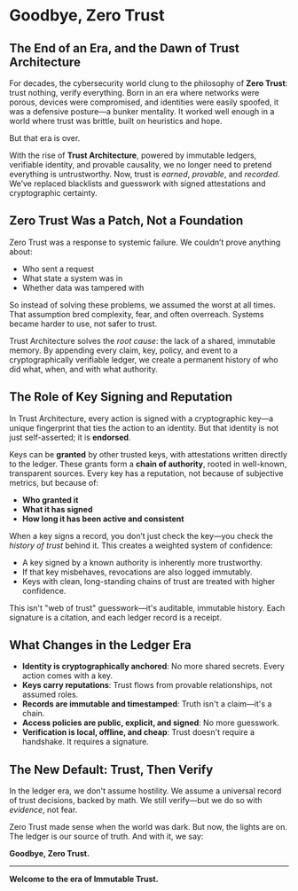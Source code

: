 # Goodbye, Zero Trust

## The End of an Era, and the Dawn of Trust Architecture

For decades, the cybersecurity world clung to the philosophy of **Zero Trust**: trust nothing, verify everything. Born in an era where networks were porous, devices were compromised, and identities were easily spoofed, it was a defensive posture—a bunker mentality. It worked well enough in a world where trust was brittle, built on heuristics and hope.

But that era is over.

With the rise of **Trust Architecture**, powered by immutable ledgers, verifiable identity, and provable causality, we no longer need to pretend everything is untrustworthy. Now, trust is _earned_, _provable_, and _recorded_. We’ve replaced blacklists and guesswork with signed attestations and cryptographic certainty.

## Zero Trust Was a Patch, Not a Foundation

Zero Trust was a response to systemic failure. We couldn’t prove anything about:

-   Who sent a request
-   What state a system was in
-   Whether data was tampered with

So instead of solving these problems, we assumed the worst at all times. That assumption bred complexity, fear, and often overreach. Systems became harder to use, not safer to trust.

Trust Architecture solves the _root cause_: the lack of a shared, immutable memory. By appending every claim, key, policy, and event to a cryptographically verifiable ledger, we create a permanent history of who did what, when, and with what authority.

## The Role of Key Signing and Reputation

In Trust Architecture, every action is signed with a cryptographic key—a unique fingerprint that ties the action to an identity. But that identity is not just self-asserted; it is **endorsed**.

Keys can be **granted** by other trusted keys, with attestations written directly to the ledger. These grants form a **chain of authority**, rooted in well-known, transparent sources. Every key has a reputation, not because of subjective metrics, but because of:

-   **Who granted it**
-   **What it has signed**
-   **How long it has been active and consistent**

When a key signs a record, you don’t just check the key—you check the _history of trust_ behind it. This creates a weighted system of confidence:

-   A key signed by a known authority is inherently more trustworthy.
-   If that key misbehaves, revocations are also logged immutably.
-   Keys with clean, long-standing chains of trust are treated with higher confidence.

This isn't "web of trust" guesswork—it's auditable, immutable history. Each signature is a citation, and each ledger record is a receipt.

## What Changes in the Ledger Era

-   **Identity is cryptographically anchored**: No more shared secrets. Every action comes with a key.
-   **Keys carry reputations**: Trust flows from provable relationships, not assumed roles.
-   **Records are immutable and timestamped**: Truth isn't a claim—it's a chain.
-   **Access policies are public, explicit, and signed**: No more guesswork.
-   **Verification is local, offline, and cheap**: Trust doesn't require a handshake. It requires a signature.

## The New Default: Trust, Then Verify

In the ledger era, we don't assume hostility. We assume a universal record of trust decisions, backed by math. We still verify—but we do so with _evidence_, not fear.

Zero Trust made sense when the world was dark. But now, the lights are on. The ledger is our source of truth. And with it, we say:

**Goodbye, Zero Trust.**

---

**Welcome to the era of Immutable Trust.**
